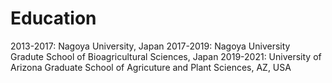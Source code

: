 # Education

2013-2017: Nagoya University, Japan
2017-2019: Nagoya University Gradute School of Bioagricultural Sciences, Japan
2019-2021: University of Arizona Graduate School of Agricuture and Plant Sciences, AZ, USA
